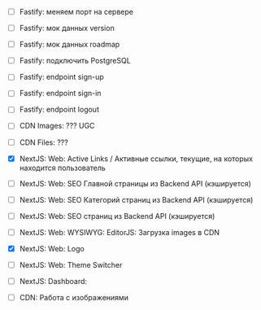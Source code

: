 - [ ] Fastify: меняем порт на сервере
- [ ] Fastify: мок данных version
- [ ] Fastify: мок данных roadmap
- [ ] Fastify: подключить PostgreSQL
- [ ] Fastify: endpoint sign-up
- [ ] Fastify: endpoint sign-in
- [ ] Fastify: endpoint logout

- [ ] CDN Images: ??? UGC

- [ ] CDN Files: ???

- [x] NextJS: Web: Active Links / Активные ссылки, текущие, на которых находится пользователь
- [ ] NextJS: Web: SEO Главной страницы из Backend API (кэшируется)
- [ ] NextJS: Web: SEO Категорий страниц из Backend API (кэшируется)
- [ ] NextJS: Web: SEO страниц из Backend API (кэшируется)
- [ ] NextJS: Web: WYSIWYG: EditorJS: Загрузка images в CDN
- [x] NextJS: Web: Logo
- [ ] NextJS: Web: Theme Switcher

- [ ] NextJS: Dashboard: 

- [ ] CDN: Работа с изображениями
